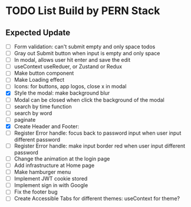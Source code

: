 # TODO List Build by PERN Stack

## Expected Update

- [ ] Form validation: can't submit empty and only space todos
- [ ] Gray out Submit button when input is empty and only space
- [ ] In modal, allows user hit enter and save the edit
- [ ] useContext useReduer, or Zustand or Redux
- [ ] Make button component
- [ ] Make Loading effect
- [ ] Icons: for buttons, app logos, close x in modal
- [x] Style the modal: make background blur
- [ ] Modal can be closed when click the background of the modal
- [ ] search by time function
- [ ] search by word
- [ ] paginate
- [x] Create Header and Footer:
- [ ] Register Error handle: focus back to password input when user input different password
- [ ] Register Error handle: make input border red when user input different password
- [ ] Change the animation at the login page
- [ ] Add infrastructure at Home page
- [ ] Make hamburger menu
- [ ] Implement JWT cookie stored
- [ ] Implement sign in with Google
- [ ] Fix the footer bug
- [ ] Create Accessible Tabs for different themes: useContext for theme?
